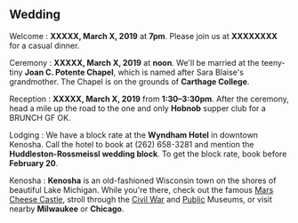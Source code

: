 ## Wedding

Welcome
: **XXXXX, March X, 2019** at **7pm**. Please join us at **XXXXXXXX** for a casual dinner.

Ceremony
: **XXXXX, March X, 2019** at **noon**. We'll be married at the teeny-tiny **Joan C. Potente Chapel**, which is named after Sara Blaise's grandmother. The Chapel is on the grounds of **Carthage College**.

Reception
: **XXXXX, March X, 2019** from **1:30–3:30pm**. After the ceremony, head a mile up the road to the one and only **Hobnob** supper club for a BRUNCH GF OK.

Lodging
: We have a block rate at the **Wyndham Hotel** in downtown Kenosha. Call the hotel to book at (262) 658-3281 and mention the **Huddleston-Rossmeissl wedding block**. To get the block rate, book before **February 20**.

Kenosha
: **Kenosha** is an old-fashioned Wisconsin town on the shores of beautiful Lake Michigan. While you're there, check out the famous [Mars Cheese Castle](https://www.marscheese.com/), stroll through the [Civil War](https://museums.kenosha.org/civilwar/) and [Public](https://museums.kenosha.org/public/) Museums, or visit nearby **Milwaukee** or **Chicago**.
